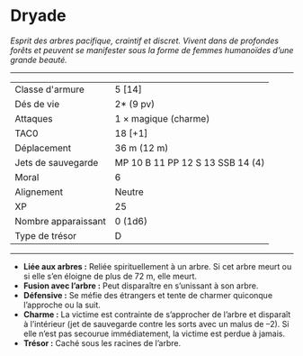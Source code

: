 # Dryade


*Esprit des arbres pacifique, craintif et discret. Vivent dans de
profondes forêts et peuvent se manifester sous la forme de femmes
humanoïdes d’une grande beauté.*

-----

|                     |                                  |
| ------------------- | -------------------------------- |
| Classe d'armure     | 5 \[14\]                         |
| Dés de vie          | 2\* (9 pv)                       |
| Attaques            | 1 × magique (charme)             |
| TAC0                | 18 \[+1\]                        |
| Déplacement         | 36 m (12 m)                      |
| Jets de sauvegarde  | MP 10 B 11 PP 12 S 13 SSB 14 (4) |
| Moral               | 6                                |
| Alignement          | Neutre                           |
| XP                  | 25                               |
| Nombre apparaissant | 0 (1d6)                          |
| Type de trésor      | D                                |

-----

  - **Liée aux arbres :** Reliée spirituellement à un arbre. Si cet
    arbre meurt ou si elle s’en éloigne de plus de 72 m, elle meurt.
  - **Fusion avec l’arbre :** Peut disparaître en s’unissant à son
    arbre.
  - **Défensive :** Se méfie des étrangers et tente de charmer quiconque
    l’approche ou la suit.
  - **Charme :** La victime est contrainte de s’approcher de l’arbre et
    disparaît à l’intérieur (jet de sauvegarde contre les sorts avec un
    malus de –2). Si elle n’est pas secourue immédiatement, la victime
    est perdue à jamais.
  - **Trésor :** Caché sous les racines de l’arbre.